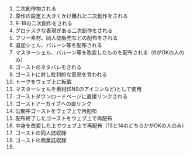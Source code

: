 1. 二次創作物される
2. 原作の設定と大きくかけ離れた二次創作をされる
3. R-18の二次創作をされる
4. グロテスクな表現がある二次創作をされる
5. フリー素材、同人誌販売などの配布をされる
6. 追加シェル、バルーン等を配布される
7. マスターシェル、バルーン等を改変したものを配布される（6がOKの人のみ）
8. ゴーストのネタバレをされる
9. ゴーストに対し批判的な意見を言われる
10. トークをウェブ上に転載
11. マスターシェルを素材(SNSのアイコンなど)として使用
12. ゴーストダウンロードページに直接リンクされる
13. ゴーストアーカイブへの直リンク
14. 公開中ゴーストをウェブ上で再配布
15. 配布終了したゴーストをウェブ上で再配布
16. 中身を改変した上でウェブ上で再配布（13と14のどちらかがOKの人のみ）
17. ゴーストの同人誌収録
18. ゴーストの商業誌収録
19. 
